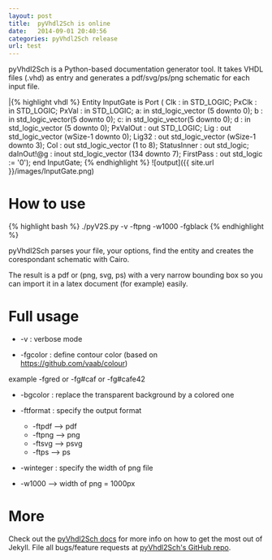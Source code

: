 ```yaml
---
layout: post
title:  pyVhdl2Sch is online
date:   2014-09-01 20:40:56
categories: pyVhdl2Sch release
url: test
---
```


pyVhdl2Sch is a Python-based documentation generator tool. It takes VHDL files (.vhd) as entry and generates a pdf/svg/ps/png schematic for each input file.


|{% highlight vhdl %}
Entity InputGate is
  Port ( Clk            : in  STD_LOGIC;
         PxClk          : in  STD_LOGIC;
         PxVal          : in  STD_LOGIC;
         a: in std_logic_vector (5 downto 0);
         b : in std_logic_vector(5 downto 0);
         c: in std_logic_vector(5 downto 0);
         d : in std_logic_vector (5 downto 0);
         PxValOut       : out  STD_LOGIC;
         Lig        : out  std_logic_vector (wSize-1 downto 0);
         Lig32         : out  std_logic_vector (wSize-1 downto 3);
         Col            : out  std_logic_vector (1 to 8);
         StatusInner    : out  std_logic;
         daInOut!@g  : inout   std_logic_vector (134 downto 7);
         FirstPass  : out   std_logic := '0');
end InputGate;
{% endhighlight %}
![output]({{ site.url }}/images/InputGate.png)

How to use
==========

{% highlight bash %}
./pyV2S.py -v -ftpng -w1000 -fgblack
{% endhighlight %}

pyVhdl2Sch parses your file, your options, find the entity and creates the corespondant schematic with Cairo.

The result is a pdf or (png, svg, ps) with a very narrow bounding box so you can import it in a latex document (for example) easily.

Full usage
==========
  * -v : verbose mode

  * -fgcolor : define contour color (based on https://github.com/vaab/colour)

example -fgred or -fg#caf or -fg#cafe42

  * -bgcolor : replace the transparent background by a colored one

  * -ftformat : specify the output format
    * -ftpdf --> pdf
    * -ftpng --> png
    * -ftsvg --> psvg
    * -ftps --> ps

  * -winteger : specify the width of png file
  * -w1000 --> width of png = 1000px

More
====

Check out the [pyVhdl2Sch docs][pyVhdl2Sch] for more info on how to get the most out of Jekyll. File all bugs/feature requests at [pyVhdl2Sch's GitHub repo][pyVhdl2Sch-gh].

[pyVhdl2Sch-gh]: https://github.com/LaurentCabaret/pyVhdl2Sch
[pyVhdl2Sch]:    https://github.com/LaurentCabaret/pyVhdl2Sch/blob/master/README.md
